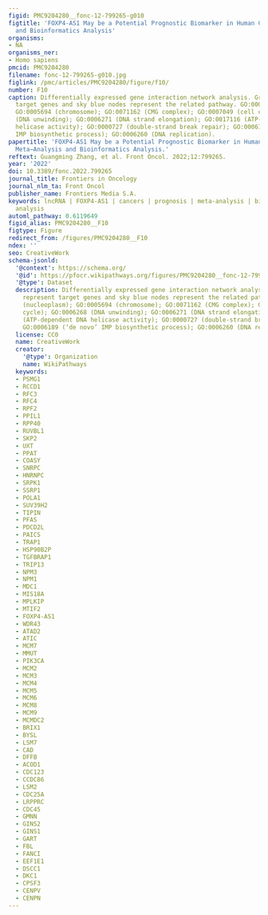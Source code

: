 ```yaml
---
figid: PMC9204280__fonc-12-799265-g010
figtitle: 'FOXP4-AS1 May be a Potential Prognostic Biomarker in Human Cancers: A Meta−Analysis
  and Bioinformatics Analysis'
organisms:
- NA
organisms_ner:
- Homo sapiens
pmcid: PMC9204280
filename: fonc-12-799265-g010.jpg
figlink: /pmc/articles/PMC9204280/figure/f10/
number: F10
caption: Differentially expressed gene interaction network analysis. Green nodes represent
  target genes and sky blue nodes represent the related pathway. GO:0005654 (nucleoplasm);
  GO:0005694 (chromosome); GO:0071162 (CMG complex); GO:0007049 (cell cycle); GO:0006268
  (DNA unwinding); GO:0006271 (DNA strand elongation); GO:0017116 (ATP-dependent DNA
  helicase activity); GO:0000727 (double-strand break repair); GO:0006189 (‘de novo’
  IMP biosynthetic process); GO:0006260 (DNA replication).
papertitle: 'FOXP4-AS1 May be a Potential Prognostic Biomarker in Human Cancers: A
  Meta−Analysis and Bioinformatics Analysis.'
reftext: Guangming Zhang, et al. Front Oncol. 2022;12:799265.
year: '2022'
doi: 10.3389/fonc.2022.799265
journal_title: Frontiers in Oncology
journal_nlm_ta: Front Oncol
publisher_name: Frontiers Media S.A.
keywords: lncRNA | FOXP4-AS1 | cancers | prognosis | meta-analysis | bioinformatics
  analysis
automl_pathway: 0.6119649
figid_alias: PMC9204280__F10
figtype: Figure
redirect_from: /figures/PMC9204280__F10
ndex: ''
seo: CreativeWork
schema-jsonld:
  '@context': https://schema.org/
  '@id': https://pfocr.wikipathways.org/figures/PMC9204280__fonc-12-799265-g010.html
  '@type': Dataset
  description: Differentially expressed gene interaction network analysis. Green nodes
    represent target genes and sky blue nodes represent the related pathway. GO:0005654
    (nucleoplasm); GO:0005694 (chromosome); GO:0071162 (CMG complex); GO:0007049 (cell
    cycle); GO:0006268 (DNA unwinding); GO:0006271 (DNA strand elongation); GO:0017116
    (ATP-dependent DNA helicase activity); GO:0000727 (double-strand break repair);
    GO:0006189 (‘de novo’ IMP biosynthetic process); GO:0006260 (DNA replication).
  license: CC0
  name: CreativeWork
  creator:
    '@type': Organization
    name: WikiPathways
  keywords:
  - PSMG1
  - RCCD1
  - RFC3
  - RFC4
  - RPF2
  - PPIL1
  - RPP40
  - RUVBL1
  - SKP2
  - UXT
  - PPAT
  - COASY
  - SNRPC
  - HNRNPC
  - SRPK1
  - SSRP1
  - POLA1
  - SUV39H2
  - TIPIN
  - PFAS
  - PDCD2L
  - PAICS
  - TRAP1
  - HSP90B2P
  - TGFBRAP1
  - TRIP13
  - NPM3
  - NPM1
  - MDC1
  - MIS18A
  - MPLKIP
  - MTIF2
  - FOXP4-AS1
  - WDR43
  - ATAD2
  - ATIC
  - MCM7
  - MMUT
  - PIK3CA
  - MCM2
  - MCM3
  - MCM4
  - MCM5
  - MCM6
  - MCM8
  - MCM9
  - MCMDC2
  - BRIX1
  - BYSL
  - LSM7
  - CAD
  - DFFB
  - ACOD1
  - CDC123
  - CCDC86
  - LSM2
  - CDC25A
  - LRPPRC
  - CDC45
  - GMNN
  - GINS2
  - GINS1
  - GART
  - FBL
  - FANCI
  - EEF1E1
  - DSCC1
  - DKC1
  - CPSF3
  - CENPV
  - CENPN
---
```

